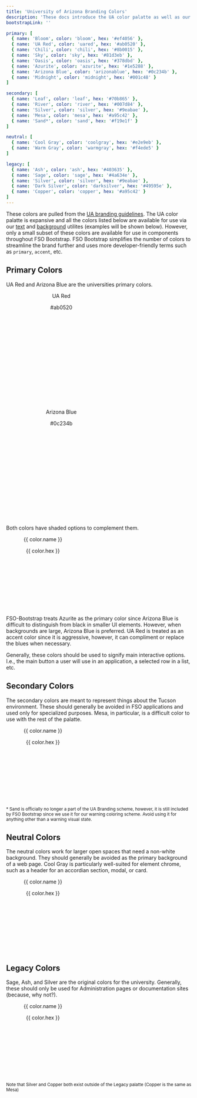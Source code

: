```yaml
---
title: 'University of Arizona Branding Colors'
description: 'These docs introduce the UA color palatte as well as our FSO Bootstrap Palatte (a subset of the UA branding colors with some additional options), as well as the many utilities available to implement these colors.'
bootstrapLink: ''

primary: [
  { name: 'Bloom', color: 'bloom', hex: '#ef4056' },
  { name: 'UA Red', color: 'uared', hex: '#ab0520' },
  { name: 'Chili', color: 'chili', hex: '#8b0015' },
  { name: 'Sky', color: 'sky', hex: '#81d3eb' },
  { name: 'Oasis', color: 'oasis', hex: '#378dbd' },
  { name: 'Azurite', color: 'azurite', hex: '#1e5288' },
  { name: 'Arizona Blue', color: 'arizonablue', hex: '#0c234b' },
  { name: 'Midnight', color: 'midnight', hex: '#001c48' }
]

secondary: [
  { name: 'Leaf', color: 'leaf', hex: '#70b865' },
  { name: 'River', color: 'river', hex: '#007d84' },
  { name: 'Silver', color: 'silver', hex: '#9eabae' },
  { name: 'Mesa', color: 'mesa', hex: '#a95c42' },
  { name: 'Sand*', color: 'sand', hex: '#f19e1f' }
]

neutral: [
  { name: 'Cool Gray', color: 'coolgray', hex: '#e2e9eb' },
  { name: 'Warm Gray', color: 'warmgray', hex: '#f4ede5' }
]

legacy: [
  { name: 'Ash', color: 'ash', hex: '#403635' },
  { name: 'Sage', color: 'sage', hex: '#4a634e' },
  { name: 'Silver', color: 'silver', hex: '#9eabae' },
  { name: 'Dark Silver', color: 'darksilver', hex: '#49595e' },
  { name: 'Copper', color: 'copper', hex: '#a95c42' }
]
---
```


These colors are pulled from the [UA branding guidelines](https://brand.arizona.edu/ua-color-palette). The UA color palatte is expansive and all the colors listed below are available for use via our [text](#text-color) and [background](#background-color) utilites (examples will be shown below). However, only a small subset of these colors are available for use in components throughout FSO Bootstrap. FSO Bootstrap simplifies the number of colors to streamline the brand further and uses more developer-friendly terms such as `primary`, `accent`, etc.

## Primary Colors

UA Red and Arizona Blue are the universities primary colors.

<div class="mb-4 d-flex flex-row flex-wrap justify-content-center">
  <div class="m-2 p-2 d-flex flex-column justify-content-center bg-uared text-light"
       style="width:300px; height:300px; text-align:center;">
    <p class="h5">UA Red</p>
    <p>#ab0520</p>
  </div>
  <div class="m-2 p-2 d-flex flex-column justify-content-center bg-arizonablue text-light"
       style="width:300px; height:300px; text-align:center;">
    <p class="h5">Arizona Blue</p>
    <p>#0c234b</p>
  </div>
</div>

Both colors have shaded options to complement them.

<div class="mb-4 d-flex flex-row flex-wrap justify-content-center">
  <div v-for="color in $page.frontmatter.primary" :key="color.color"
       class="m-2 p-2 d-flex flex-column justify-content-center"
       :class="['bg-' + color.color, color.color == 'light' ? 'text-dark' : 'text-light' ]"
       style="width:200px; height:200px; text-align:center;">
    <p class="h5">{{ color.name }}</p>
    <p>{{ color.hex }}</p>
  </div>
</div>

FSO-Bootstrap treats Azurite as the primary color since Arizona Blue is difficult to distinguish from black in smaller UI elements. However, when backgrounds are large, Arizona Blue is preferred. UA Red is treated as an accent color since it is aggressive, however, it can compliment or replace the blues when necessary.

Generally, these colors should be used to signify main interactive options. I.e., the main button a user will use in an application, a selected row in a list, etc.

## Secondary Colors

The secondary colors are meant to represent things about the Tucson environment. These should generally be avoided in FSO applications and used only for specialized purposes. Mesa, in particular, is a difficult color to use with the rest of the palatte.

<div class="mb-4 d-flex flex-row flex-wrap justify-content-center">
  <div v-for="color in $page.frontmatter.secondary" :key="color.color"
       class="m-2 p-2 d-flex flex-column justify-content-center"
       :class="['bg-' + color.color, color.color == 'light' ? 'text-dark' : 'text-light' ]"
       style="width:200px; height:200px; text-align:center;">
    <p class="h5">{{ color.name }}</p>
    <p>{{ color.hex }}</p>
  </div>
</div>

<small> \* Sand is officially no longer a part of the UA Branding scheme, however, it is still included by FSO Bootstrap since we use it for our warning coloring scheme. Avoid using it for anything other than a warning visual state.</small> 

## Neutral Colors

The neutral colors work for larger open spaces that need a non-white background. They should generally be avoided as the primary background of a web page. Cool Gray is particularly well-suited for element chrome, such as a header for an accordian section, modal, or card.

<div class="mb-4 d-flex flex-row flex-wrap justify-content-center">
  <div v-for="color in $page.frontmatter.neutral" :key="color.color"
       class="m-2 p-2 d-flex flex-column justify-content-center"
       :class="['bg-' + color.color, 'text-dark']"
       style="width:200px; height:200px; text-align:center;">
    <p class="h5">{{ color.name }}</p>
    <p>{{ color.hex }}</p>
  </div>
</div>

## Legacy Colors

Sage, Ash, and Silver are the original colors for the university. Generally, these should only be used for Administration pages or documentation sites (because, why not?).

<div class="mb-4 d-flex flex-row flex-wrap justify-content-center">
  <div v-for="color in $page.frontmatter.legacy" :key="color.color"
       class="m-2 p-2 d-flex flex-column justify-content-center"
       :class="['bg-' + color.color, color.color == 'light' ? 'text-dark' : 'text-light' ]"
       style="width:200px; height:200px; text-align:center;">
    <p class="h5">{{ color.name }}</p>
    <p>{{ color.hex }}</p>
  </div>
</div>

<small>Note that Silver and Copper both exist outside of the Legacy palatte (Copper is the same as Mesa)</small>
